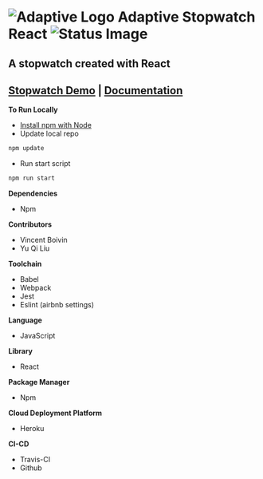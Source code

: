 # ![Adaptive Logo](https://weareadaptive.com/wp-content/themes/bh-core/assets/images/favicons/favicon-32x32.png) Adaptive Stopwatch React ![Status Image](https://travis-ci.org/Vboivin/reactiveStopwatch.svg?branch=master)
## A stopwatch created with React
## [Stopwatch Demo](https://stopwatch-reactive.herokuapp.com/) | [Documentation](https://qiqi0725.github.io/reactiveStopwatch/index.html)

**To Run Locally**
* [Install npm with Node](https://nodejs.org/en/download/)
* Update local repo
```sh
npm update
```
* Run start script
```sh
npm run start
```

**Dependencies**
* Npm

**Contributors**

* Vincent Boivin
* Yu Qi Liu 

**Toolchain**

* Babel
* Webpack
* Jest
* Eslint (airbnb settings)

**Language**

* JavaScript

**Library**

* React

**Package Manager**

* Npm

**Cloud Deployment Platform**

* Heroku

**CI-CD**

* Travis-CI
* Github
